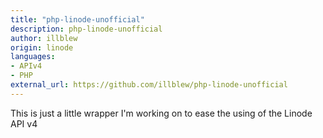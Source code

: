 ```yaml
---
title: "php-linode-unofficial"
description: php-linode-unofficial
author: illblew
origin: linode
languages:
- APIv4
- PHP
external_url: https://github.com/illblew/php-linode-unofficial
---
```

This is just a little wrapper I'm working on to ease the using of the Linode API v4